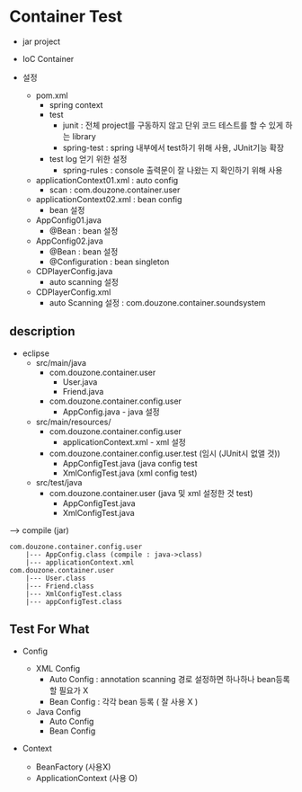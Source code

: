 # Container Test

* jar project

* IoC Container

* 설정
	* pom.xml
		* spring context
		* test
			* junit : 전체 project를 구동하지 않고 단위 코드 테스트를 할 수 있게 하는 library
			* spring-test : spring 내부에서 test하기 위해 사용, JUnit기능 확장
		* test log 얻기 위한 설정
			* spring-rules : console 출력문이 잘 나왔는 지 확인하기 위해 사용
	* applicationContext01.xml : auto config
		* scan : com.douzone.container.user
	* applicationContext02.xml : bean config
		* bean 설정
	* AppConfig01.java
		* @Bean  : bean 설정
	* AppConfig02.java
		* @Bean  : bean 설정
		* @Configuration : bean singleton
	* CDPlayerConfig.java
		* auto scanning 설정 
	* CDPlayerConfig.xml
		* auto Scanning 설정 : com.douzone.container.soundsystem
	
		
## description

* eclipse
	* src/main/java
		* com.douzone.container.user
			* User.java
			* Friend.java
		* com.douzone.container.config.user 
			* AppConfig.java - java 설정
	* src/main/resources/
		* com.douzone.container.config.user
			* applicationContext.xml - xml 설정
		* com.douzone.container.config.user.test (임시 (JUnit시 없앨 것))
			* AppConfigTest.java (java config test
			* XmlConfigTest.java (xml config test)
	* src/test/java
		* com.douzone.container.user (java 및 xml 설정한 것 test)
			* AppConfigTest.java
			* XmlConfigTest.java
		
	
--> compile (jar)

	com.douzone.container.config.user
		|--- AppConfig.class (compile : java->class)
		|--- applicationContext.xml
	com.douzone.container.user
		|--- User.class
		|--- Friend.class
		|--- XmlConfigTest.class
		|--- appConfigTest.class
	
## Test For What

* Config
	
	* XML Config
		* Auto Config : annotation scanning 경로 설정하면 하나하나 bean등록할 필요가 X
		* Bean Config : 각각 bean 등록 ( 잘 사용 X ) 
	* Java Config
		* Auto Config
		* Bean Config
	
* Context
	* BeanFactory (사용X)
	* ApplicationContext (사용 O)